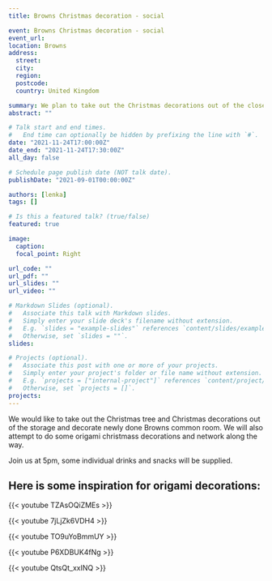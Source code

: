 ```yaml
---
title: Browns Christmas decoration - social

event: Browns Christmas decoration - social
event_url: 
location: Browns
address:
  street: 
  city: 
  region: 
  postcode: 
  country: United Kingdom

summary: We plan to take out the Christmas decorations out of the closet and decorate Browns common room. Do some origami decorations and network. Wednesday 24th November - 5pm! Feel free to join us and help out! 
abstract: ""

# Talk start and end times.
#   End time can optionally be hidden by prefixing the line with `#`.
date: "2021-11-24T17:00:00Z"
date_end: "2021-11-24T17:30:00Z"
all_day: false

# Schedule page publish date (NOT talk date).
publishDate: "2021-09-01T00:00:00Z"

authors: [lenka]
tags: []

# Is this a featured talk? (true/false)
featured: true

image:
  caption: 
  focal_point: Right

url_code: ""
url_pdf: ""
url_slides: ""
url_video: ""

# Markdown Slides (optional).
#   Associate this talk with Markdown slides.
#   Simply enter your slide deck's filename without extension.
#   E.g. `slides = "example-slides"` references `content/slides/example-slides.md`.
#   Otherwise, set `slides = ""`.
slides:

# Projects (optional).
#   Associate this post with one or more of your projects.
#   Simply enter your project's folder or file name without extension.
#   E.g. `projects = ["internal-project"]` references `content/project/deep-learning/index.md`.
#   Otherwise, set `projects = []`.
projects:
---
```


We would like to take out the Christmas tree and Christmas decorations out of the storage and decorate newly done Browns common room. We will also attempt to do some origami christmass decorations and network along the way. 

Join us at 5pm, some individual drinks and snacks will be supplied.


## Here is some inspiration for origami decorations:

{{< youtube TZAsOQiZMEs >}}

{{< youtube 7jLjZk6VDH4 >}}

{{< youtube TO9uYoBmmUY >}}

{{< youtube P6XDBUK4fNg >}}

{{< youtube QtsQt_xxINQ >}}